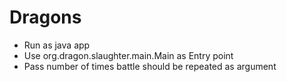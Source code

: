 # Dragons


- Run as java app
- Use org.dragon.slaughter.main.Main as Entry point
- Pass number of times battle should be repeated as argument